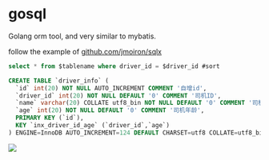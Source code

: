 # gosql

Golang orm tool, and very similar to mybatis.

follow the example of <a href="http://github.com/jmoiron/sqlx/">github.com/jmoiron/sqlx</a>

```sql
select * from $tablename where driver_id = $driver_id #sort
```

```sql
CREATE TABLE `driver_info` (
  `id` int(20) NOT NULL AUTO_INCREMENT COMMENT '自增id',
  `driver_id` int(20) NOT NULL DEFAULT '0' COMMENT '司机ID',
  `name` varchar(20) COLLATE utf8_bin NOT NULL DEFAULT '0' COMMENT '司机姓名',
  `age` int(20) NOT NULL DEFAULT '0' COMMENT '司机年龄',
  PRIMARY KEY (`id`),
  KEY `inx_driver_id_age` (`driver_id`,`age`)
) ENGINE=InnoDB AUTO_INCREMENT=124 DEFAULT CHARSET=utf8 COLLATE=utf8_bin;
```

![](http://photo.rhymecode.com/%E6%8F%92%E5%9B%BE/icon.png)
